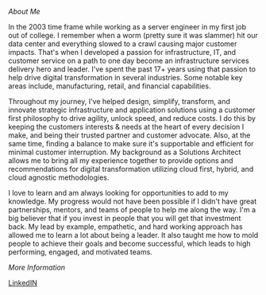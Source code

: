 *About Me*

In the 2003 time frame while working as a server engineer in my first job out of college. I remember when a worm (pretty sure it was slammer) hit our data center and everything slowed to a crawl causing major customer impacts. That's when I developed a passion for infrastructure, IT, and customer service on a path to one day become an infrastructure services delivery hero and leader. I've spent the past 17+ years using that passion to help drive digital transformation in several industries. Some notable key areas include, manufacturing, retail, and financial capabilities.

Throughout my journey, I've helped design, simplify, transform, and innovate strategic infrastructure and application solutions using a customer first philosophy to drive agility, unlock speed, and reduce costs. I do this by keeping the customers interests & needs at the heart of every decision I make, and being their trusted partner and customer advocate. Also, at the same time, finding a balance to make sure it's supportable and efficient for minimal customer interruption.
My background as a Solutions Architect allows me to bring all my experience together to provide options and recommendations for digital transformation utilizing cloud first, hybrid, and cloud agnostic methodologies.

 I love to learn and am always looking for opportunities to add to my knowledge. My progress would not have been possible if I didn't have great partnerships, mentors, and teams of people to help me along the way. I'm a big believer that if you invest in people that you will get that investment back. My lead by example, empathetic, and hard working approach has allowed me to learn a lot about being a leader. It also taught me how to mold people to achieve their goals and become successful, which leads to high performing, engaged, and motivated teams.

*More Information*

[LinkedIN](https://www.linkedin.com/in/moshaalan/)
